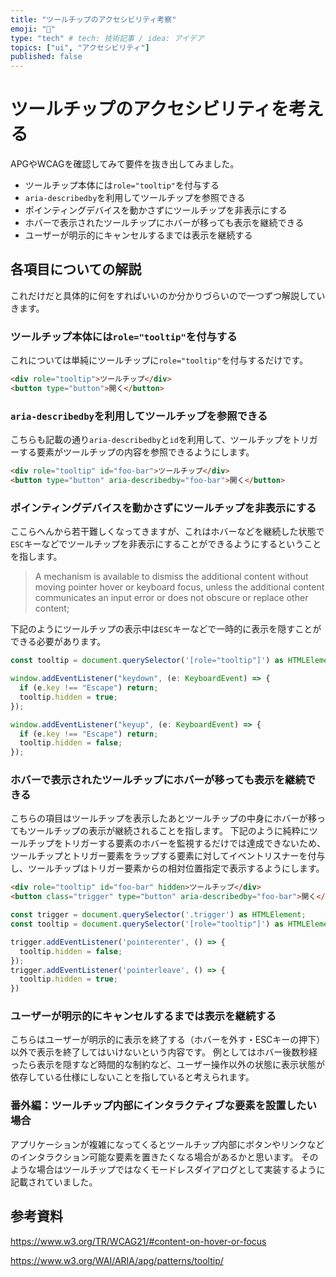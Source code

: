 ```yaml
---
title: "ツールチップのアクセシビリティ考察"
emoji: "🕌"
type: "tech" # tech: 技術記事 / idea: アイデア
topics: ["ui", "アクセシビリティ"]
published: false
---
```


# ツールチップのアクセシビリティを考える

APGやWCAGを確認してみて要件を抜き出してみました。

- ツールチップ本体には`role="tooltip"`を付与する
- `aria-describedby`を利用してツールチップを参照できる
- ポインティングデバイスを動かさずにツールチップを非表示にする
- ホバーで表示されたツールチップにホバーが移っても表示を継続できる
- ユーザーが明示的にキャンセルするまでは表示を継続する

## 各項目についての解説

これだけだと具体的に何をすればいいのか分かりづらいので一つずつ解説していきます。

### ツールチップ本体には`role="tooltip"`を付与する

これについては単純にツールチップに`role="tooltip"`を付与するだけです。

```html
<div role="tooltip">ツールチップ</div>
<button type="button">開く</button>
```

### `aria-describedby`を利用してツールチップを参照できる

こちらも記載の通り`aria-describedby`と`id`を利用して、ツールチップをトリガーする要素がツールチップの内容を参照できるようにします。

```html
<div role="tooltip" id="foo-bar">ツールチップ</div>
<button type="button" aria-describedby="foo-bar">開く</button>
```

### ポインティングデバイスを動かさずにツールチップを非表示にする

ここらへんから若干難しくなってきますが、これはホバーなどを継続した状態で`ESC`キーなどでツールチップを非表示にすることができるようにするということを指します。

> A mechanism is available to dismiss the additional content without moving pointer hover or keyboard focus, unless the additional content communicates an input error or does not obscure or replace other content;

下記のようにツールチップの表示中は`ESC`キーなどで一時的に表示を隠すことができる必要があります。

```ts
const tooltip = document.querySelector('[role="tooltip"]') as HTMLElement;

window.addEventListener("keydown", (e: KeyboardEvent) => {
  if (e.key !== "Escape") return;
  tooltip.hidden = true;
});

window.addEventListener("keyup", (e: KeyboardEvent) => {
  if (e.key !== "Escape") return;
  tooltip.hidden = false;
});
```

### ホバーで表示されたツールチップにホバーが移っても表示を継続できる

こちらの項目はツールチップを表示したあとツールチップの中身にホバーが移ってもツールチップの表示が継続されることを指します。
下記のように純粋にツールチップをトリガーする要素のホバーを監視するだけでは達成できないため、ツールチップとトリガー要素をラップする要素に対してイベントリスナーを付与し、ツールチップはトリガー要素からの相対位置指定で表示するようにします。

```html
<div role="tooltip" id="foo-bar" hidden>ツールチップ</div>
<button class="trigger" type="button" aria-describedby="foo-bar">開く</button>
```

```ts
const trigger = document.querySelector('.trigger') as HTMLElement;
const tooltip = document.querySelector('[role="tooltip"]') as HTMLElement;

trigger.addEventListener('pointerenter', () => {
  tooltip.hidden = false;
});
trigger.addEventListener('pointerleave', () => {
  tooltip.hidden = true;
})
```

### ユーザーが明示的にキャンセルするまでは表示を継続する

こちらはユーザーが明示的に表示を終了する（ホバーを外す・ESCキーの押下）以外で表示を終了してはいけないという内容です。
例としてはホバー後数秒経ったら表示を隠すなど時間的な制約など、ユーザー操作以外の状態に表示状態が依存している仕様にしないことを指していると考えられます。

### 番外編：ツールチップ内部にインタラクティブな要素を設置したい場合

アプリケーションが複雑になってくるとツールチップ内部にボタンやリンクなどのインタラクション可能な要素を置きたくなる場合があるかと思います。
そのような場合はツールチップではなくモードレスダイアログとして実装するように記載されていました。

## 参考資料

https://www.w3.org/TR/WCAG21/#content-on-hover-or-focus

https://www.w3.org/WAI/ARIA/apg/patterns/tooltip/
